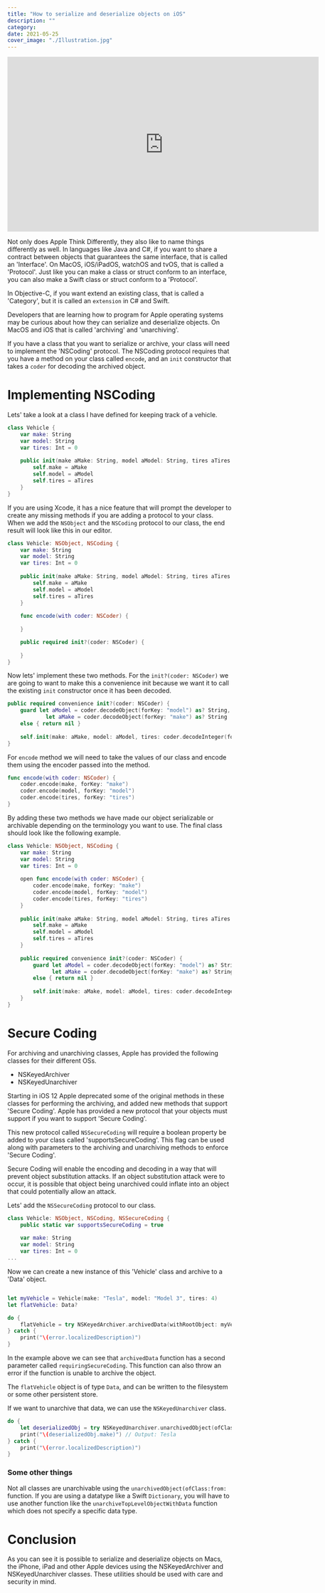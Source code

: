 ```yaml
---
title: "How to serialize and deserialize objects on iOS"
description: ""
category: 
date: 2021-05-25
cover_image: "./Illustration.jpg"
---
```


<div style="text-align: center">
<iframe width="700" height="393" src="https://youtube.com/embed/3jMXQJjfgfA" frameborder="0" allow="accelerometer; autoplay; encrypted-media; gyroscope; picture-in-picture" allowfullscreen></iframe>
</div>

Not only does Apple Think Differently, they also like to name things differently as well. In languages like Java and C#, if you want to share a contract between objects that guarantees the same interface, that is called an 'Interface'. On MacOS, iOS/iPadOS, watchOS and tvOS, that is called a 'Protocol'. Just like you can make a class or struct conform to an interface, you can also make a Swift class or struct conform to a 'Protocol'.

In Objective-C, if you want extend an existing class, that is called a 'Category', but it is called an `extension` in C# and Swift.

Developers that are learning how to program for Apple operating systems may be curious about how they can serialize and deserialize objects. On MacOS and iOS that is called 'archiving' and 'unarchiving'.

If you have a class that you want to serialize or archive, your class will need to implement the 'NSCoding' protocol. The NSCoding protocol requires that you have a method on your class called `encode`, and an `init` constructor that takes a `coder` for decoding the archived object.

# Implementing NSCoding

Lets' take a look at a class I have defined for keeping track of a vehicle.

```swift
class Vehicle {
    var make: String
    var model: String
    var tires: Int = 0
    
    public init(make aMake: String, model aModel: String, tires aTires: Int) {
        self.make = aMake
        self.model = aModel
        self.tires = aTires
    }
}
```

If you are using Xcode, it has a nice feature that will prompt the developer to create any missing methods if you are adding a protocol to your class. When we add the `NSObject` and the `NSCoding` protocol to our class, the end result will look like this in our editor.

```swift
class Vehicle: NSObject, NSCoding {
    var make: String
    var model: String
    var tires: Int = 0
    
    public init(make aMake: String, model aModel: String, tires aTires: Int) {
        self.make = aMake
        self.model = aModel
        self.tires = aTires
    }
    
    func encode(with coder: NSCoder) {
        
    }

    public required init?(coder: NSCoder) {
        
    }
}
```

Now lets' implement these two methods. For the `init?(coder: NSCoder)` we are going to want to make this a convenience init because we want it to call the existing `init` constructor once it has been decoded.

```swift
public required convenience init?(coder: NSCoder) {
    guard let aModel = coder.decodeObject(forKey: "model") as? String,
            let aMake = coder.decodeObject(forKey: "make") as? String
    else { return nil }
    
    self.init(make: aMake, model: aModel, tires: coder.decodeInteger(forKey: "tires"))
}
```

For `encode` method we will need to take the values of our class and encode them using the encoder passed into the method.

```swift
func encode(with coder: NSCoder) {
    coder.encode(make, forKey: "make")
    coder.encode(model, forKey: "model")
    coder.encode(tires, forKey: "tires")
}
```

By adding these two methods we have made our object serializable or archivable depending on the terminology you want to use. The final class should look like the following example.

```swift
class Vehicle: NSObject, NSCoding {   
    var make: String
    var model: String
    var tires: Int = 0
    
    open func encode(with coder: NSCoder) {
        coder.encode(make, forKey: "make")
        coder.encode(model, forKey: "model")
        coder.encode(tires, forKey: "tires")
    }
    
    public init(make aMake: String, model aModel: String, tires aTires: Int) {
        self.make = aMake
        self.model = aModel
        self.tires = aTires
    }
    
    public required convenience init?(coder: NSCoder) {
        guard let aModel = coder.decodeObject(forKey: "model") as? String,
              let aMake = coder.decodeObject(forKey: "make") as? String
        else { return nil }
        
        self.init(make: aMake, model: aModel, tires: coder.decodeInteger(forKey: "tires"))
    }
}
```

# Secure Coding

For archiving and unarchiving classes, Apple has provided the following classes for their different OSs.

* NSKeyedArchiver
* NSKeyedUnarchiver

Starting in iOS 12 Apple deprecated some of the original methods in these classes for performing the archiving, and added new methods that support 'Secure Coding'. Apple has provided a new protocol that your objects must support if you want to support 'Secure Coding'.

This new protocol called `NSSecureCoding` will require a boolean property be added to your class called 'supportsSecureCoding'. This flag can be used along with parameters to the archiving and unarchiving methods to enforce 'Secure Coding'.

Secure Coding will enable the encoding and decoding in a way that will prevent object substitution attacks. If an object substitution attack were to occur, it is possible that object being unarchived could inflate into an object that could potentially allow an attack.

Lets' add the `NSSecureCoding` protocol to our class.

```swift
class Vehicle: NSObject, NSCoding, NSSecureCoding {
    public static var supportsSecureCoding = true
    
    var make: String
    var model: String
    var tires: Int = 0
...
```

Now we can create a new instance of this 'Vehicle' class and archive to a 'Data' object.

```swift

let myVehicle = Vehicle(make: "Tesla", model: "Model 3", tires: 4)
let flatVehicle: Data?

do {
    flatVehicle = try NSKeyedArchiver.archivedData(withRootObject: myVehicle, requiringSecureCoding: true)
} catch {
    print("\(error.localizedDescription)")
}
```

In the example above we can see that `archivedData` function has a second parameter called `requiringSecureCoding`. This function can also throw an error if the function is unable to archive the object.

The `flatVehicle` object is of type `Data`, and can be written to the filesystem or some other persistent store.

If we want to unarchive that data, we can use the `NSKeyedUnarchiver` class.

```swift
do {
    let deserializedObj = try NSKeyedUnarchiver.unarchivedObject(ofClass: Vehicle.self, from: flatVehicle)!
    print("\(deserializedObj.make)") // Output: Tesla
} catch {
    print("\(error.localizedDescription)")
}
```

### Some other things

Not all classes are unarchivable using the `unarchivedObject(ofClass:from:` function. If you are using a datatype like a Swift `Dictionary`, you will have to use another function like the `unarchiveTopLevelObjectWithData` function which does not specify a specific data type.

# Conclusion

As you can see it is possible to serialize and deserialize objects on Macs, the iPhone, iPad and other Apple devices using the NSKeyedArchiver and NSKeyedUnarchiver classes. These utilities should be used with care and security in mind.   